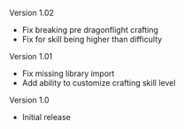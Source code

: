 Version 1.02

- Fix breaking pre dragonflight crafting
- Fix for skill being higher than difficulty

Version 1.01

- Fix missing library import
- Add ability to customize crafting skill level

Version 1.0

- Initial release
